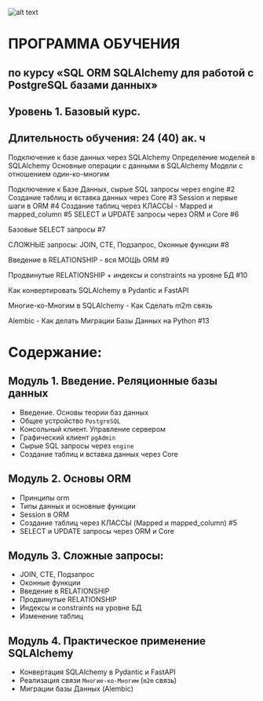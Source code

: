 
![alt text](img/shift_logo.png)

# ПРОГРАММА ОБУЧЕНИЯ
## по курсу «SQL ORM SQLAlchemy для работой с PostgreSQL базами данных»
## Уровень 1. Базовый курс.
## Длительность обучения: 24 (40) ак. ч

Подключение к базе данных через SQLAlchemy
Определение моделей в SQLAlchemy
Основные операции с данными в SQLAlchemy
Модели с отношением один-ко-многим

Подключение к Базе Данных, сырые SQL запросы через engine #2
Создание таблиц и вставка данных через Core #3
Session и первые шаги в ORM #4
Создание таблиц через КЛАССЫ - Mapped и mapped_column #5
SELECT и UPDATE запросы через ORM и Core #6

Базовые SELECT запросы #7

СЛОЖНЫЕ запросы: JOIN, CTE, Подзапрос, Оконные функции #8

Введение в RELATIONSHIP - вся МОЩЬ ORM #9

Продвинутые RELATIONSHIP + индексы и constraints на уровне БД #10

Как конвертировать SQLAlchemy в Pydantic и FastAPI

Многие-ко-Многим в SQLAlchemy - Как Сделать m2m связь

Alembic - Как делать Миграции Базы Данных на Python #13

# Содержание:

## Модуль 1. Введение. Реляционные базы данных

* Введение. Основы теории баз данных 
* Общее устройство `PostgreSQL`
* Консольный клиент. Управление сервером
* Графический клиент `pgAdmin`
* Сырые SQL запросы через `engine`
* Создание таблиц и вставка данных через Core

## Модуль 2. Основы ORM

* Принципы orm
* Типы данных и основные функции
* Session в ORM 
* Создание таблиц через КЛАССЫ (Mapped и mapped_column) #5
* SELECT и UPDATE запросы через ORM и Core

## Модуль 3. Сложные запросы:

* JOIN, CTE, Подзапрос
* Оконные функции
* Введение в RELATIONSHIP
* Продвинутые RELATIONSHIP
* Индексы и constraints на уровне БД
* Изменение таблиц


## Модуль 4. Практическое применение SQLAlchemy

* Конвертация SQLAlchemy в Pydantic и FastAPI
* Реализация связи `Многие-ко-Многим` (`m2m` связь)
* Миграции базы Данных (Alembic)
